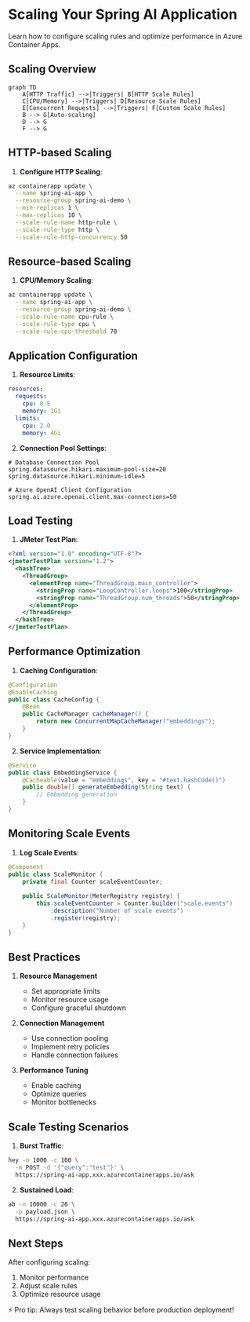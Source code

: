 # Scaling Your Spring AI Application

Learn how to configure scaling rules and optimize performance in Azure Container Apps.

## Scaling Overview

```mermaid
graph TD
    A[HTTP Traffic] -->|Triggers| B[HTTP Scale Rules]
    C[CPU/Memory] -->|Triggers| D[Resource Scale Rules]
    E[Concurrent Requests] -->|Triggers| F[Custom Scale Rules]
    B --> G[Auto-scaling]
    D --> G
    F --> G
```

## HTTP-based Scaling

1. **Configure HTTP Scaling**:
```bash
az containerapp update \
  --name spring-ai-app \
  --resource-group spring-ai-demo \
  --min-replicas 1 \
  --max-replicas 10 \
  --scale-rule-name http-rule \
  --scale-rule-type http \
  --scale-rule-http-concurrency 50
```

## Resource-based Scaling

1. **CPU/Memory Scaling**:
```bash
az containerapp update \
  --name spring-ai-app \
  --resource-group spring-ai-demo \
  --scale-rule-name cpu-rule \
  --scale-rule-type cpu \
  --scale-rule-cpu-threshold 70
```

## Application Configuration

1. **Resource Limits**:
```yaml
resources:
  requests:
    cpu: 0.5
    memory: 1Gi
  limits:
    cpu: 2.0
    memory: 4Gi
```

2. **Connection Pool Settings**:
```properties
# Database Connection Pool
spring.datasource.hikari.maximum-pool-size=20
spring.datasource.hikari.minimum-idle=5

# Azure OpenAI Client Configuration
spring.ai.azure.openai.client.max-connections=50
```

## Load Testing

1. **JMeter Test Plan**:
```xml
<?xml version="1.0" encoding="UTF-8"?>
<jmeterTestPlan version="1.2">
  <hashTree>
    <ThreadGroup>
      <elementProp name="ThreadGroup.main_controller">
        <stringProp name="LoopController.loops">100</stringProp>
        <stringProp name="ThreadGroup.num_threads">50</stringProp>
      </elementProp>
    </ThreadGroup>
  </hashTree>
</jmeterTestPlan>
```

## Performance Optimization

1. **Caching Configuration**:
```java
@Configuration
@EnableCaching
public class CacheConfig {
    @Bean
    public CacheManager cacheManager() {
        return new ConcurrentMapCacheManager("embeddings");
    }
}
```

2. **Service Implementation**:
```java
@Service
public class EmbeddingService {
    @Cacheable(value = "embeddings", key = "#text.hashCode()")
    public double[] generateEmbedding(String text) {
        // Embedding generation
    }
}
```

## Monitoring Scale Events

1. **Log Scale Events**:
```java
@Component
public class ScaleMonitor {
    private final Counter scaleEventCounter;
    
    public ScaleMonitor(MeterRegistry registry) {
        this.scaleEventCounter = Counter.builder("scale.events")
            .description("Number of scale events")
            .register(registry);
    }
}
```

## Best Practices

1. **Resource Management**
   - Set appropriate limits
   - Monitor resource usage
   - Configure graceful shutdown

2. **Connection Management**
   - Use connection pooling
   - Implement retry policies
   - Handle connection failures

3. **Performance Tuning**
   - Enable caching
   - Optimize queries
   - Monitor bottlenecks

## Scale Testing Scenarios

1. **Burst Traffic**:
```bash
hey -n 1000 -c 100 \
  -m POST -d '{"query":"test"}' \
  https://spring-ai-app.xxx.azurecontainerapps.io/ask
```

2. **Sustained Load**:
```bash
ab -n 10000 -c 20 \
  -p payload.json \
  https://spring-ai-app.xxx.azurecontainerapps.io/ask
```

## Next Steps

After configuring scaling:
1. Monitor performance
2. Adjust scale rules
3. Optimize resource usage

⚡ Pro tip: Always test scaling behavior before production deployment!
